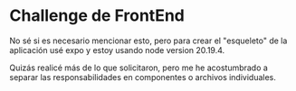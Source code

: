 # Challenge de FrontEnd

No sé si es necesario mencionar esto, pero para crear el "esqueleto" de la aplicación usé expo y estoy usando node version 20.19.4.

Quizás realicé más de lo que solicitaron, pero me he acostumbrado a separar las responsabilidades en componentes o archivos individuales.